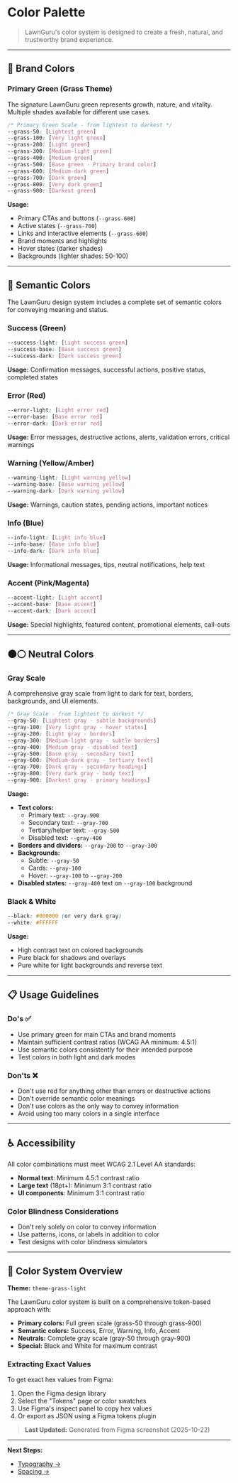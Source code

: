 # Color Palette

> LawnGuru's color system is designed to create a fresh, natural, and trustworthy brand experience.

---

## 🎨 Brand Colors

### Primary Green (Grass Theme)
The signature LawnGuru green represents growth, nature, and vitality. Multiple shades available for different use cases.

```css
/* Primary Green Scale - from lightest to darkest */
--grass-50: [Lightest green]
--grass-100: [Very light green]
--grass-200: [Light green]
--grass-300: [Medium-light green]
--grass-400: [Medium green]
--grass-500: [Base green - Primary brand color]
--grass-600: [Medium-dark green]
--grass-700: [Dark green]
--grass-800: [Very dark green]
--grass-900: [Darkest green]
```

**Usage:**
- Primary CTAs and buttons (`--grass-600`)
- Active states (`--grass-700`)
- Links and interactive elements (`--grass-600`)
- Brand moments and highlights
- Hover states (darker shades)
- Backgrounds (lighter shades: 50-100)

---

## 🎨 Semantic Colors

The LawnGuru design system includes a complete set of semantic colors for conveying meaning and status.

### Success (Green)
```css
--success-light: [Light success green]
--success-base: [Base success green]
--success-dark: [Dark success green]
```

**Usage:** Confirmation messages, successful actions, positive status, completed states

### Error (Red)
```css
--error-light: [Light error red]
--error-base: [Base error red]
--error-dark: [Dark error red]
```

**Usage:** Error messages, destructive actions, alerts, validation errors, critical warnings

### Warning (Yellow/Amber)
```css
--warning-light: [Light warning yellow]
--warning-base: [Base warning yellow]
--warning-dark: [Dark warning yellow]
```

**Usage:** Warnings, caution states, pending actions, important notices

### Info (Blue)
```css
--info-light: [Light info blue]
--info-base: [Base info blue]
--info-dark: [Dark info blue]
```

**Usage:** Informational messages, tips, neutral notifications, help text

### Accent (Pink/Magenta)
```css
--accent-light: [Light accent]
--accent-base: [Base accent]
--accent-dark: [Dark accent]
```

**Usage:** Special highlights, featured content, promotional elements, call-outs

---

## ⚫⚪ Neutral Colors

### Gray Scale
A comprehensive gray scale from light to dark for text, borders, backgrounds, and UI elements.

```css
/* Gray Scale - from lightest to darkest */
--gray-50: [Lightest gray - subtle backgrounds]
--gray-100: [Very light gray - hover states]
--gray-200: [Light gray - borders]
--gray-300: [Medium-light gray - subtle borders]
--gray-400: [Medium gray - disabled text]
--gray-500: [Base gray - secondary text]
--gray-600: [Medium-dark gray - tertiary text]
--gray-700: [Dark gray - secondary headings]
--gray-800: [Very dark gray - body text]
--gray-900: [Darkest gray - primary headings]
```

**Usage:**
- **Text colors:**
  - Primary text: `--gray-900`
  - Secondary text: `--gray-700`
  - Tertiary/helper text: `--gray-500`
  - Disabled text: `--gray-400`
- **Borders and dividers:** `--gray-200` to `--gray-300`
- **Backgrounds:**
  - Subtle: `--gray-50`
  - Cards: `--gray-100`
  - Hover: `--gray-100` to `--gray-200`
- **Disabled states:** `--gray-400` text on `--gray-100` background

### Black & White
```css
--black: #000000 (or very dark gray)
--white: #FFFFFF
```

**Usage:**
- High contrast text on colored backgrounds
- Pure black for shadows and overlays
- Pure white for light backgrounds and reverse text

---

## 📋 Usage Guidelines

### Do's ✅
- Use primary green for main CTAs and brand moments
- Maintain sufficient contrast ratios (WCAG AA minimum: 4.5:1)
- Use semantic colors consistently for their intended purpose
- Test colors in both light and dark modes

### Don'ts ❌
- Don't use red for anything other than errors or destructive actions
- Don't override semantic color meanings
- Don't use colors as the only way to convey information
- Avoid using too many colors in a single interface

---

## ♿ Accessibility

All color combinations must meet WCAG 2.1 Level AA standards:
- **Normal text**: Minimum 4.5:1 contrast ratio
- **Large text** (18pt+): Minimum 3:1 contrast ratio
- **UI components**: Minimum 3:1 contrast ratio

### Color Blindness Considerations
- Don't rely solely on color to convey information
- Use patterns, icons, or labels in addition to color
- Test designs with color blindness simulators

---

## 🔄 Color System Overview

**Theme:** `theme-grass-light`

The LawnGuru color system is built on a comprehensive token-based approach with:
- **Primary colors:** Full green scale (grass-50 through grass-900)
- **Semantic colors:** Success, Error, Warning, Info, Accent
- **Neutrals:** Complete gray scale (gray-50 through gray-900)
- **Special:** Black and White for maximum contrast

### Extracting Exact Values

To get exact hex values from Figma:
1. Open the Figma design library
2. Select the "Tokens" page or color swatches
3. Use Figma's inspect panel to copy hex values
4. Or export as JSON using a Figma tokens plugin

> **Last Updated:** Generated from Figma screenshot (2025-10-22)

---

**Next Steps:**
- [Typography →](./typography.md)
- [Spacing →](./spacing.md)
